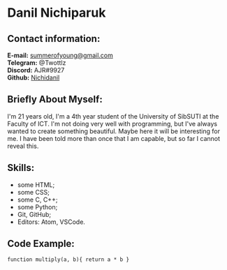 # Danil Nichiparuk
## Contact information:
**E-mail:** summerofyoung@gmail.com  
**Telegram:** @Twottlz  
**Discord:** AJR#9927  
**Github:** [Nichidanil](https://github.com/Nichidanil)  
## Briefly About Myself:  
I'm 21 years old, I'm a 4th year student of the University of SibSUTI at the Faculty of ICT. I'm not doing very well with programming, but I've always wanted to create something beautiful. Maybe here it will be interesting for me. I have been told more than once that I am capable, but so far I cannot reveal this.
## Skills:
* some HTML;
* some CSS;
* some C, C++;
* some Python;
* Git, GitHub;
* Editors: Atom, VSCode.
## Code Example:
`
function multiply(a, b){
  return a * b
}
`
